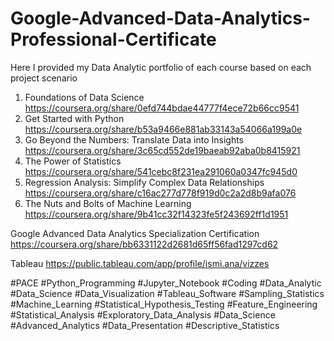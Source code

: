 # Google-Advanced-Data-Analytics-Professional-Certificate

Here I provided my Data Analytic portfolio of each course based on each project scenario
1. Foundations of Data Science
https://coursera.org/share/0efd744bdae44777f4ece72b66cc9541
2. Get Started with Python
https://coursera.org/share/b53a9466e881ab33143a54066a199a0e
3. Go Beyond the Numbers: Translate Data into Insights
https://coursera.org/share/3c65cd552de19baeab92aba0b8415921
4. The Power of Statistics
https://coursera.org/share/541cebc8f231ea291060a0347fc945d0
5. Regression Analysis: Simplify Complex Data Relationships
https://coursera.org/share/c16ac277d778f919d0c2a2d8b9afa076
6. The Nuts and Bolts of Machine Learning
https://coursera.org/share/9b41cc32f14323fe5f243692ff1d1951

Google Advanced Data Analytics Specialization Certification https://coursera.org/share/bb6331122d2681d65ff56fad1297cd62

Tableau https://public.tableau.com/app/profile/ismi.ana/vizzes

#PACE #Python_Programming #Jupyter_Notebook #Coding #Data_Analytic #Data_Science #Data_Visualization 
#Tableau_Software #Sampling_Statistics #Machine_Learning #Statistical_Hypothesis_Testing #Feature_Engineering #Statistical_Analysis
#Exploratory_Data_Analysis #Data_Science #Advanced_Analytics #Data_Presentation #Descriptive_Statistics
